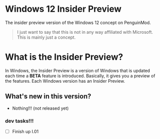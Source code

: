 # Windows 12 Insider Preview
The insider preview version of the Windows 12 concept on PenguinMod.
> I just want to say that this is not in any way affiliated with Microsoft. This is mainly just a concept.

# What is the Insider Preview?
In Windows, the Insider Preview is a version of Windows that is updated each time a **BETA** feature
is introduced. Basically, it gives you a preview of the features. Each Windows version has an Insider Preview.

## What's new in this version?

- Nothing!!! (not released yet)

### dev tasks!!!

- [ ] Finish up I.01

